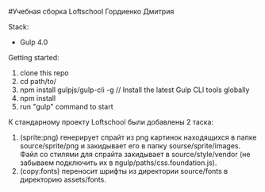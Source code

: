 #Учебная сборка Loftschool Гордиенко Дмитрия

Stack:
 - Gulp 4.0

Getting started:

1. clone this repo
2. cd path/to/
3. npm install gulpjs/gulp-cli -g  // Install the latest Gulp CLI tools globally
4. npm install
6. run "gulp" command to start


К стандарному проекту Loftschool были добавлены 2 таска:

1. (sprite:png) генерирует спрайт из png картинок находящихся в папке source/sprite/png и закидывает его в папку sourse/sprite/images. Файл со стилями для спрайта закидывает в source/style/vendor (не забываем подключить их в пgulp/paths/css.foundation.js).
2. (copy:fonts) переносит шрифты из директории source/fonts в директорию assets/fonts.
